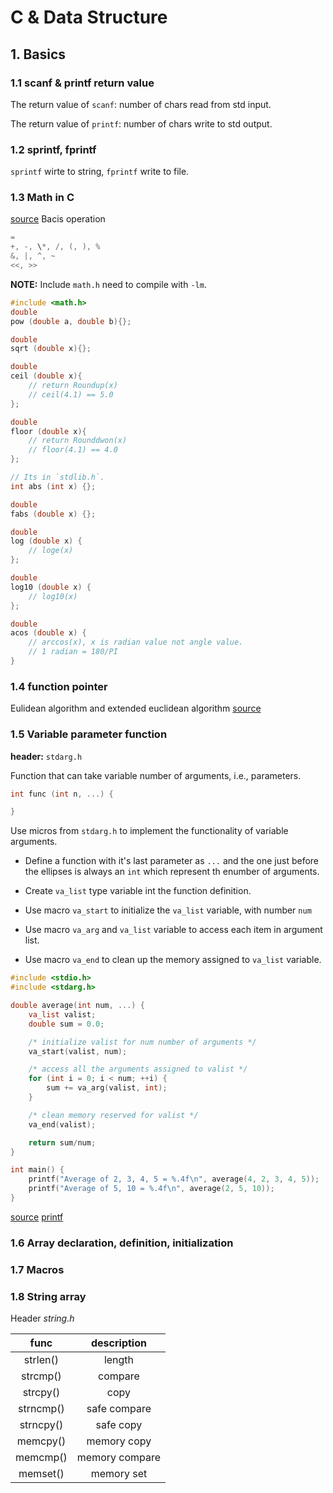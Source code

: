 # C & Data Structure

## 1. Basics

### 1.1 scanf & printf return value

The return value of `scanf`: number of chars read from std input.

The return value of `printf`: number of chars write to std output.

### 1.2 sprintf, fprintf

`sprintf` wirte to string, `fprintf` write to file.

### 1.3 Math in C

[source](03_math.c)
Bacis operation
```c
=
+, -, \*, /, (, ), %
&, |, ^, ~
<<, >>
```

**NOTE:** Include `math.h` need to compile with `-lm`.

```c
#include <math.h>
double
pow (double a, double b){};

double
sqrt (double x){};

double
ceil (double x){
    // return Roundup(x)
    // ceil(4.1) == 5.0
};  

double
floor (double x){
    // return Rounddwon(x)
    // floor(4.1) == 4.0 
};

// Its in `stdlib.h`.
int abs (int x) {};

double
fabs (double x) {};

double
log (double x) {
    // loge(x)
};

double
log10 (double x) {
    // log10(x)
};

double
acos (double x) {
    // arccos(x), x is radian value not angle value.
    // 1 radian = 180/PI
}
```

### 1.4 function pointer

Eulidean algorithm and extended euclidean algorithm
[source](05_gcd.c)

### 1.5 Variable parameter function
**header:** `stdarg.h`

Function that can take variable number of arguments, i.e., parameters.

```c
int func (int n, ...) {

}
```

Use micros from `stdarg.h` to implement the functionality of variable arguments.

- Define a function with it's last parameter as `...` and the one just before the ellipses is always
an `int` which represent th enumber of arguments.

- Create `va_list` type variable int the function definition.
- Use macro `va_start` to initialize the `va_list` variable, with number `num`
- Use macro `va_arg` and `va_list` variable to access each item in argument list.
- Use macro `va_end` to clean up the memory assigned to `va_list` variable.

```c
#include <stdio.h>
#include <stdarg.h>

double average(int num, ...) {
    va_list valist;
    double sum = 0.0;

    /* initialize valist for num number of arguments */
    va_start(valist, num);

    /* access all the arguments assigned to valist */
    for (int i = 0; i < num; ++i) {
        sum += va_arg(valist, int);
    }

    /* clean memory reserved for valist */
    va_end(valist);

    return sum/num;
}

int main() {
    printf("Average of 2, 3, 4, 5 = %.4f\n", average(4, 2, 3, 4, 5));
    printf("Average of 5, 10 = %.4f\n", average(2, 5, 10));
}
```
[source](06_manxint.c)
[printf](06_printf.c)

### 1.6 Array declaration, definition, initialization
### 1.7 Macros
### 1.8 String array

Header *string.h*

|func     |description   |
|:-------:|:------------:|
|strlen() |length        |
|strcmp() |compare       |
|strcpy() |copy          |
|strncmp()|safe compare  |
|strncpy()|safe copy     |
|memcpy() |memory copy   |
|memcmp() |memory compare|
|memset() |memory set    |

